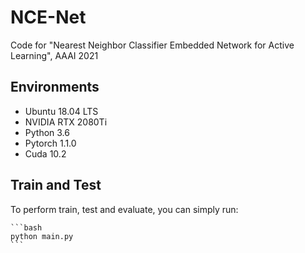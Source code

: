 # NCE-Net
Code for "Nearest Neighbor Classifier Embedded Network for Active Learning", AAAI 2021


## Environments

* Ubuntu 18.04 LTS
* NVIDIA RTX 2080Ti
* Python 3.6
* Pytorch 1.1.0
* Cuda 10.2


## Train and Test

    
To perform train, test and evaluate, you can simply run:
 
    ```bash
    python main.py
    ```
